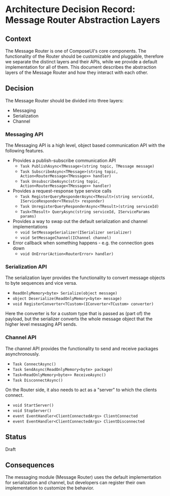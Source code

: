 <!-- Morgan Stanley makes this available to you under the Apache License, Version 2.0 (the "License"). You may obtain a copy of the License at http://www.apache.org/licenses/LICENSE-2.0. See the NOTICE file distributed with this work for additional information regarding copyright ownership. Unless required by applicable law or agreed to in writing, software distributed under the License is distributed on an "AS IS" BASIS, WITHOUT WARRANTIES OR CONDITIONS OF ANY KIND, either express or implied. See the License for the specific language governing permissions and limitations under the License. -->

# Architecture Decision Record: Message Router Abstraction Layers

## Context

The Message Router is one of ComposeUI's core components. 
The functionality of the Router should be customizable and pluggable, therefore we separate
the distinct layers and their APIs, while we provide a default implementation for all of them.
This document describes the abstraction layers of the Message Router and how they interact with each other.

## Decision

The Message Router should be divided into three layers:
* Messaging
* Serialization
* Channel

### Messaging API

The Messaging API is a high level, object based communication API with the following features.

* Provides a publish-subscribe communication API
    * `Task PublishAsync<TMessage>(string topic, TMessage message)`
    * `Task SubscribeAsync<TMessage>(string topic, Action<RouterMessage<TMessage>> handler)`
    * `Task UnsubscribeAsync(string topic, Action<RouterMessage<TMessage>> handler)`
* Provides a request-response type service calls
    * `Task RegisterQueryResponderAsync<TResult>(string serviceId, IServiceResponder<TResult> responder)`
    * `Task UnregisterQueryResponderAsync<TResult>(string serviceId)`
    * `Task<TResult> QueryAsync(string serviceId, IServiceParams params)`
* Provides a way to swap out the default serialization and channel implementations
    * `void SetMessageSerializer(ISerializer serializer)`
    * `void SetMessageChannel(IChannel channel)`
* Error callback when something happens - e.g. the connection goes down
    * `void OnError(Action<RouterError> handler)`

### Serialization API

The serialization layer provides the functionality to convert message objects to byte sequences and vice versa. 

* `ReadOnlyMemory<byte> Serialize(object message)`
* `object Deserialize(ReadOnlyMemory<byte> message)`
* `void RegisterConverter<TCustom>(IConverter<TCustom> converter)`

Here the converter is for a custom type that is passed as (part of) the payload, 
but the serializer converts the whole message object that the higher level messaging API sends.

### Channel API

The channel API provides the functionality to send and receive packages asynchronously.

* `Task ConnectAsync()`
* `Task SendAsync(ReadOnlyMemory<byte> package)`
* `Task<ReadOnlyMemory<byte>> ReceiveAsync()`
* `Task DisconnectAsync()`

On the Router side, it also needs to act as a "server" to which the clients connect.
* `void StartServer()`
* `void StopServer()`
* `event EventHandler<ClientConnectedArgs> ClientConnected`
* `event EventHandler<ClientConnectedArgs> ClientDisconnected`
## Status

Draft

## Consequences
The messaging module (Message Router) uses the default implementation for serialization and
channel, but developers can register their own implementation to customize the behavior.
